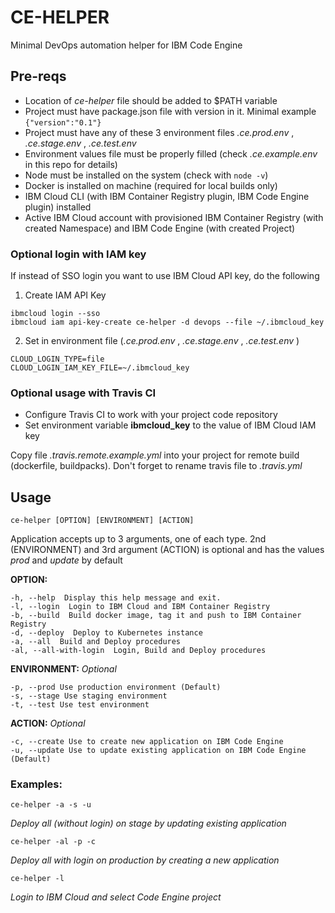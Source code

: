 # CE-HELPER
Minimal DevOps automation helper for IBM Code Engine

## Pre-reqs
* Location of *ce-helper* file should be added to $PATH variable
* Project must have package.json file with version in it. Minimal example `{"version":"0.1"}`
* Project must have any of these 3 environment files *.ce.prod.env* , *.ce.stage.env* , *.ce.test.env*
* Environment values file must be properly filled (check *.ce.example.env* in this repo for details)
* Node must be installed on the system (check with `node -v`)
* Docker is installed on machine (required for local builds only)
* IBM Cloud CLI (with IBM Container Registry plugin, IBM Code Engine plugin) installed
* Active IBM Cloud account with provisioned IBM Container Registry (with created Namespace) and IBM Code Engine (with created Project)

### Optional login with IAM key
If instead of SSO login you want to use IBM Cloud API key, do the following
1. Create IAM API Key
```
ibmcloud login --sso
ibmcloud iam api-key-create ce-helper -d devops --file ~/.ibmcloud_key
```
2. Set in environment file (*.ce.prod.env* , *.ce.stage.env* , *.ce.test.env* )
```
CLOUD_LOGIN_TYPE=file
CLOUD_LOGIN_IAM_KEY_FILE=~/.ibmcloud_key
```

### Optional usage with Travis CI

* Configure Travis CI to work with your project code repository
* Set environment variable **ibmcloud_key** to the value of IBM Cloud IAM key

Copy file *.travis.remote.example.yml* into your project for remote build (dockerfile, buildpacks).
Don't forget to rename travis file to *.travis.yml*


## Usage
```
ce-helper [OPTION] [ENVIRONMENT] [ACTION]
```

Application accepts up to 3 arguments, one of each type. 2nd (ENVIRONMENT) and 3rd argument (ACTION) is optional and has the values *prod* and *update* by default

**OPTION:**
```
-h, --help  Display this help message and exit.
-l, --login  Login to IBM Cloud and IBM Container Registry
-b, --build  Build docker image, tag it and push to IBM Container Registry
-d, --deploy  Deploy to Kubernetes instance
-a, --all  Build and Deploy procedures
-al, --all-with-login  Login, Build and Deploy procedures
```

**ENVIRONMENT:** *Optional*
```
-p, --prod Use production environment (Default)
-s, --stage Use staging environment
-t, --test Use test environment
```

**ACTION:** *Optional*
```
-c, --create Use to create new application on IBM Code Engine
-u, --update Use to update existing application on IBM Code Engine (Default)
```

### Examples:
```
ce-helper -a -s -u
```
*Deploy all (without login) on stage by updating existing application*

```
ce-helper -al -p -c
```
*Deploy all with login on production by creating a new application*

```
ce-helper -l
```
*Login to IBM Cloud and select Code Engine project*
